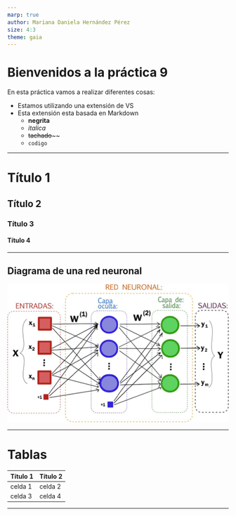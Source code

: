 ```yaml
---
marp: true
author: Mariana Daniela Hernández Pérez
size: 4:3
theme: gaia
---
```

# Bienvenidos a la práctica 9
En esta práctica vamos a realizar diferentes cosas:
- Estamos utilizando una extensión de VS
- Esta extensión esta basada en Markdown
    - **negrita**
    - *italica*
    - ~~tachado~~~~
    - `codigo`
---
# Título 1
## Título 2
### Título 3
#### Título 4
---
## Diagrama de una red neuronal
![width: 800px](imagen.png)

---
# Tablas
|Título 1|Título 2|
|---|---|
|celda 1|celda 2|
|celda 3|celda 4|

[comment]: <> (Soy un dinosaurio)
<!-- Muppets-->
---
<!-- Muppets -->